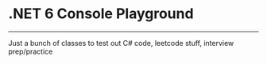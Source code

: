 # .NET 6 Console Playground
------
Just a bunch of classes to test out C# code, leetcode stuff, interview prep/practice